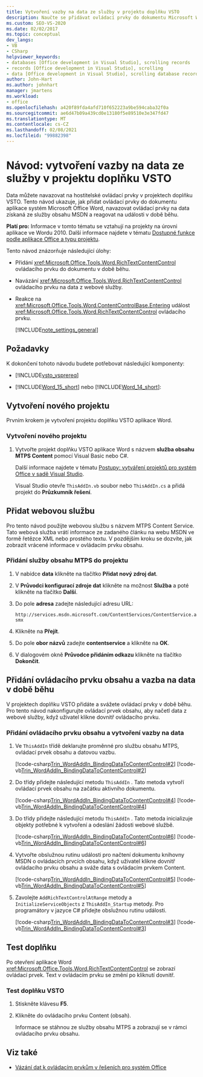 ```yaml
---
title: Vytvoření vazby na data ze služby v projektu doplňku VSTO
description: Naučte se přidávat ovládací prvky do dokumentu Microsoft Wordu, navazovat ovládací prvky na data získaná ze služby obsahu MSDN a reagovat na události v době běhu.
ms.custom: SEO-VS-2020
ms.date: 02/02/2017
ms.topic: conceptual
dev_langs:
- VB
- CSharp
helpviewer_keywords:
- databases [Office development in Visual Studio], scrolling records
- records [Office development in Visual Studio], scrolling
- data [Office development in Visual Studio], scrolling database records
author: John-Hart
ms.author: johnhart
manager: jmartens
ms.workload:
- office
ms.openlocfilehash: a420f89fda4afd710f652223a9be594caba32f0a
ms.sourcegitcommit: ae6d47b09a439cd0e13180f5e89510e3e347fd47
ms.translationtype: MT
ms.contentlocale: cs-CZ
ms.lasthandoff: 02/08/2021
ms.locfileid: "99882398"
---
```

# <a name="walkthrough-bind-to-data-from-a-service-in-a-vsto-add-in-project"></a>Návod: vytvoření vazby na data ze služby v projektu doplňku VSTO
  Data můžete navazovat na hostitelské ovládací prvky v projektech doplňku VSTO. Tento návod ukazuje, jak přidat ovládací prvky do dokumentu aplikace systém Microsoft Office Word, navazovat ovládací prvky na data získaná ze služby obsahu MSDN a reagovat na události v době běhu.

 **Platí pro:** Informace v tomto tématu se vztahují na projekty na úrovni aplikace ve Wordu 2010. Další informace najdete v tématu [Dostupné funkce podle aplikace Office a typu projektu](../vsto/features-available-by-office-application-and-project-type.md).

 Tento návod znázorňuje následující úlohy:

- Přidání <xref:Microsoft.Office.Tools.Word.RichTextContentControl> ovládacího prvku do dokumentu v době běhu.

- Navázání <xref:Microsoft.Office.Tools.Word.RichTextContentControl> ovládacího prvku na data z webové služby.

- Reakce na <xref:Microsoft.Office.Tools.Word.ContentControlBase.Entering> událost <xref:Microsoft.Office.Tools.Word.RichTextContentControl> ovládacího prvku.

  [!INCLUDE[note_settings_general](../sharepoint/includes/note-settings-general-md.md)]

## <a name="prerequisites"></a>Požadavky
 K dokončení tohoto návodu budete potřebovat následující komponenty:

- [!INCLUDE[vsto_vsprereq](../vsto/includes/vsto-vsprereq-md.md)]

- [!INCLUDE[Word_15_short](../vsto/includes/word-15-short-md.md)] nebo [!INCLUDE[Word_14_short](../vsto/includes/word-14-short-md.md)]:

## <a name="create-a-new-project"></a>Vytvoření nového projektu
 Prvním krokem je vytvoření projektu doplňku VSTO aplikace Word.

### <a name="to-create-a-new-project"></a>Vytvoření nového projektu

1. Vytvořte projekt doplňku VSTO aplikace Word s názvem **služba obsahu MTPS Content** pomocí Visual Basic nebo C#.

     Další informace najdete v tématu [Postupy: vytváření projektů pro systém Office v sadě Visual Studio](../vsto/how-to-create-office-projects-in-visual-studio.md).

     Visual Studio otevře `ThisAddIn.vb` soubor nebo `ThisAddIn.cs` a přidá projekt do **Průzkumník řešení**.

## <a name="add-a-web-service"></a>Přidat webovou službu
 Pro tento návod použijte webovou službu s názvem MTPS Content Service. Tato webová služba vrátí informace ze zadaného článku na webu MSDN ve formě řetězce XML nebo prostého textu. V pozdějším kroku se dozvíte, jak zobrazit vrácené informace v ovládacím prvku obsahu.

### <a name="to-add-the-mtps-content-service-to-the-project"></a>Přidání služby obsahu MTPS do projektu

1. V nabídce **data** klikněte na tlačítko **Přidat nový zdroj dat**.

2. V **Průvodci konfigurací zdroje dat** klikněte na možnost **Služba** a poté klikněte na tlačítko **Další**.

3. Do pole **adresa** zadejte následující adresu URL:

   `http://services.msdn.microsoft.com/ContentServices/ContentService.asmx`

4. Klikněte na **Přejít**.

5. Do pole **obor názvů** zadejte **contentservice** a klikněte na **OK**.

6. V dialogovém okně **Průvodce přidáním odkazu** klikněte na tlačítko **Dokončit**.

## <a name="add-a-content-control-and-bind-to-data-at-run-time"></a>Přidání ovládacího prvku obsahu a vazba na data v době běhu
 V projektech doplňku VSTO přidáte a svážete ovládací prvky v době běhu. Pro tento návod nakonfigurujte ovládací prvek obsahu, aby načetl data z webové služby, když uživatel klikne dovnitř ovládacího prvku.

### <a name="to-add-a-content-control-and-bind-to-data"></a>Přidání ovládacího prvku obsahu a vytvoření vazby na data

1. Ve `ThisAddIn` třídě deklarujte proměnné pro službu obsahu MTPS, ovládací prvek obsahu a datovou vazbu.

     [!code-csharp[Trin_WordAddIn_BindingDataToContentControl#2](../vsto/codesnippet/CSharp/trin_wordaddin_bindingdatatocontentcontrol/ThisAddIn.cs#2)]
     [!code-vb[Trin_WordAddIn_BindingDataToContentControl#2](../vsto/codesnippet/VisualBasic/trin_wordaddin_bindingdatatocontentcontrol/ThisAddIn.vb#2)]

2. Do třídy přidejte následující metodu `ThisAddIn` . Tato metoda vytvoří ovládací prvek obsahu na začátku aktivního dokumentu.

     [!code-csharp[Trin_WordAddIn_BindingDataToContentControl#4](../vsto/codesnippet/CSharp/trin_wordaddin_bindingdatatocontentcontrol/ThisAddIn.cs#4)]
     [!code-vb[Trin_WordAddIn_BindingDataToContentControl#4](../vsto/codesnippet/VisualBasic/trin_wordaddin_bindingdatatocontentcontrol/ThisAddIn.vb#4)]

3. Do třídy přidejte následující metodu `ThisAddIn` . Tato metoda inicializuje objekty potřebné k vytvoření a odeslání žádosti webové službě.

     [!code-csharp[Trin_WordAddIn_BindingDataToContentControl#6](../vsto/codesnippet/CSharp/trin_wordaddin_bindingdatatocontentcontrol/ThisAddIn.cs#6)]
     [!code-vb[Trin_WordAddIn_BindingDataToContentControl#6](../vsto/codesnippet/VisualBasic/trin_wordaddin_bindingdatatocontentcontrol/ThisAddIn.vb#6)]

4. Vytvořte obslužnou rutinu události pro načtení dokumentu knihovny MSDN o ovládacích prvcích obsahu, když uživatel klikne dovnitř ovládacího prvku obsahu a sváže data s ovládacím prvkem Content.

     [!code-csharp[Trin_WordAddIn_BindingDataToContentControl#5](../vsto/codesnippet/CSharp/trin_wordaddin_bindingdatatocontentcontrol/ThisAddIn.cs#5)]
     [!code-vb[Trin_WordAddIn_BindingDataToContentControl#5](../vsto/codesnippet/VisualBasic/trin_wordaddin_bindingdatatocontentcontrol/ThisAddIn.vb#5)]

5. Zavolejte `AddRichTextControlAtRange` metody a `InitializeServiceObjects` z `ThisAddIn_Startup` metody. Pro programátory v jazyce C# přidejte obslužnou rutinu události.

     [!code-csharp[Trin_WordAddIn_BindingDataToContentControl#3](../vsto/codesnippet/CSharp/trin_wordaddin_bindingdatatocontentcontrol/ThisAddIn.cs#3)]
     [!code-vb[Trin_WordAddIn_BindingDataToContentControl#3](../vsto/codesnippet/VisualBasic/trin_wordaddin_bindingdatatocontentcontrol/ThisAddIn.vb#3)]

## <a name="test-the-add-in"></a>Test doplňku
 Po otevření aplikace Word <xref:Microsoft.Office.Tools.Word.RichTextContentControl> se zobrazí ovládací prvek. Text v ovládacím prvku se změní po kliknutí dovnitř.

### <a name="to-test-the-vsto-add-in"></a>Test doplňku VSTO

1. Stiskněte klávesu **F5**.

2. Klikněte do ovládacího prvku Content (obsah).

     Informace se stáhnou ze služby obsahu MTPS a zobrazují se v rámci ovládacího prvku obsahu.

## <a name="see-also"></a>Viz také
- [Vázání dat k ovládacím prvkům v řešeních pro systém Office](../vsto/binding-data-to-controls-in-office-solutions.md)
